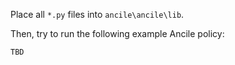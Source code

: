 Place all `*.py` files into `ancile\ancile\lib`.

Then, try to run the following example Ancile policy:
```
TBD
```
